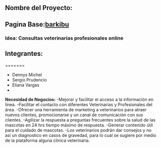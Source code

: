 ## Nombre del Proyecto:
## Pagina Base:[barkibu](https://barkibu.com)
### Idea: Consultas veterinarias profesionales online

## Integrantes: 
=======
- Dennys Michel
- Sergio Prudencio
- Eliana Vargas
-

**Necesidad de Negocios:**
-Mejorar y facilitar el acceso a la información en línea.
-Facilitar el contacto con diferentes Veterinarias y Profesionales del área.
-Ofrecer una herramienta de marketing a veterinarios para atraer nuevos clientes, promocionarse y un canal de comunicación con sus clientes. 
-Agilizar la respuesta a preguntas frecuentes sobre la salud de las mascotas en 24 hrs tiempo máximo de respuesta.
-Generar contenido útil para el cuidado de mascotas.
-Los veterinarios podrán dar consejos y no asi un diagnostico en casos de gravedad, para lo cual se sugiere por medio de la plataforma alguna clinica veterinaria.


